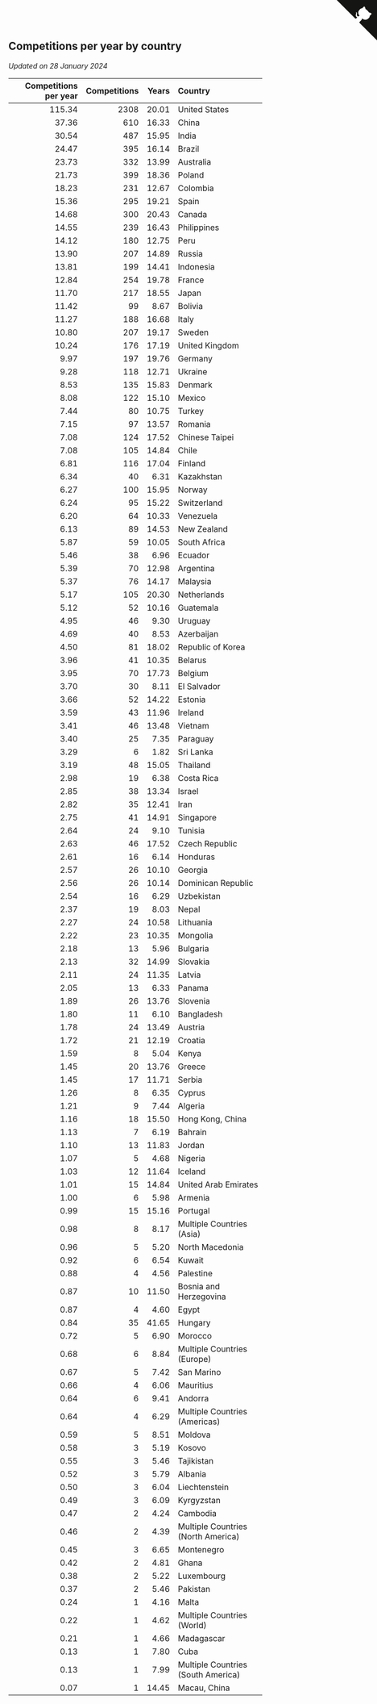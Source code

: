 ## Competitions per year by country

*Updated on 28 January 2024*

| Competitions per year | Competitions | Years | Country |
| ---: | ---: | ---: | :--- |
| 115.34 | 2308 | 20.01 | United States |
| 37.36 | 610 | 16.33 | China |
| 30.54 | 487 | 15.95 | India |
| 24.47 | 395 | 16.14 | Brazil |
| 23.73 | 332 | 13.99 | Australia |
| 21.73 | 399 | 18.36 | Poland |
| 18.23 | 231 | 12.67 | Colombia |
| 15.36 | 295 | 19.21 | Spain |
| 14.68 | 300 | 20.43 | Canada |
| 14.55 | 239 | 16.43 | Philippines |
| 14.12 | 180 | 12.75 | Peru |
| 13.90 | 207 | 14.89 | Russia |
| 13.81 | 199 | 14.41 | Indonesia |
| 12.84 | 254 | 19.78 | France |
| 11.70 | 217 | 18.55 | Japan |
| 11.42 | 99 | 8.67 | Bolivia |
| 11.27 | 188 | 16.68 | Italy |
| 10.80 | 207 | 19.17 | Sweden |
| 10.24 | 176 | 17.19 | United Kingdom |
| 9.97 | 197 | 19.76 | Germany |
| 9.28 | 118 | 12.71 | Ukraine |
| 8.53 | 135 | 15.83 | Denmark |
| 8.08 | 122 | 15.10 | Mexico |
| 7.44 | 80 | 10.75 | Turkey |
| 7.15 | 97 | 13.57 | Romania |
| 7.08 | 124 | 17.52 | Chinese Taipei |
| 7.08 | 105 | 14.84 | Chile |
| 6.81 | 116 | 17.04 | Finland |
| 6.34 | 40 | 6.31 | Kazakhstan |
| 6.27 | 100 | 15.95 | Norway |
| 6.24 | 95 | 15.22 | Switzerland |
| 6.20 | 64 | 10.33 | Venezuela |
| 6.13 | 89 | 14.53 | New Zealand |
| 5.87 | 59 | 10.05 | South Africa |
| 5.46 | 38 | 6.96 | Ecuador |
| 5.39 | 70 | 12.98 | Argentina |
| 5.37 | 76 | 14.17 | Malaysia |
| 5.17 | 105 | 20.30 | Netherlands |
| 5.12 | 52 | 10.16 | Guatemala |
| 4.95 | 46 | 9.30 | Uruguay |
| 4.69 | 40 | 8.53 | Azerbaijan |
| 4.50 | 81 | 18.02 | Republic of Korea |
| 3.96 | 41 | 10.35 | Belarus |
| 3.95 | 70 | 17.73 | Belgium |
| 3.70 | 30 | 8.11 | El Salvador |
| 3.66 | 52 | 14.22 | Estonia |
| 3.59 | 43 | 11.96 | Ireland |
| 3.41 | 46 | 13.48 | Vietnam |
| 3.40 | 25 | 7.35 | Paraguay |
| 3.29 | 6 | 1.82 | Sri Lanka |
| 3.19 | 48 | 15.05 | Thailand |
| 2.98 | 19 | 6.38 | Costa Rica |
| 2.85 | 38 | 13.34 | Israel |
| 2.82 | 35 | 12.41 | Iran |
| 2.75 | 41 | 14.91 | Singapore |
| 2.64 | 24 | 9.10 | Tunisia |
| 2.63 | 46 | 17.52 | Czech Republic |
| 2.61 | 16 | 6.14 | Honduras |
| 2.57 | 26 | 10.10 | Georgia |
| 2.56 | 26 | 10.14 | Dominican Republic |
| 2.54 | 16 | 6.29 | Uzbekistan |
| 2.37 | 19 | 8.03 | Nepal |
| 2.27 | 24 | 10.58 | Lithuania |
| 2.22 | 23 | 10.35 | Mongolia |
| 2.18 | 13 | 5.96 | Bulgaria |
| 2.13 | 32 | 14.99 | Slovakia |
| 2.11 | 24 | 11.35 | Latvia |
| 2.05 | 13 | 6.33 | Panama |
| 1.89 | 26 | 13.76 | Slovenia |
| 1.80 | 11 | 6.10 | Bangladesh |
| 1.78 | 24 | 13.49 | Austria |
| 1.72 | 21 | 12.19 | Croatia |
| 1.59 | 8 | 5.04 | Kenya |
| 1.45 | 20 | 13.76 | Greece |
| 1.45 | 17 | 11.71 | Serbia |
| 1.26 | 8 | 6.35 | Cyprus |
| 1.21 | 9 | 7.44 | Algeria |
| 1.16 | 18 | 15.50 | Hong Kong, China |
| 1.13 | 7 | 6.19 | Bahrain |
| 1.10 | 13 | 11.83 | Jordan |
| 1.07 | 5 | 4.68 | Nigeria |
| 1.03 | 12 | 11.64 | Iceland |
| 1.01 | 15 | 14.84 | United Arab Emirates |
| 1.00 | 6 | 5.98 | Armenia |
| 0.99 | 15 | 15.16 | Portugal |
| 0.98 | 8 | 8.17 | Multiple Countries (Asia) |
| 0.96 | 5 | 5.20 | North Macedonia |
| 0.92 | 6 | 6.54 | Kuwait |
| 0.88 | 4 | 4.56 | Palestine |
| 0.87 | 10 | 11.50 | Bosnia and Herzegovina |
| 0.87 | 4 | 4.60 | Egypt |
| 0.84 | 35 | 41.65 | Hungary |
| 0.72 | 5 | 6.90 | Morocco |
| 0.68 | 6 | 8.84 | Multiple Countries (Europe) |
| 0.67 | 5 | 7.42 | San Marino |
| 0.66 | 4 | 6.06 | Mauritius |
| 0.64 | 6 | 9.41 | Andorra |
| 0.64 | 4 | 6.29 | Multiple Countries (Americas) |
| 0.59 | 5 | 8.51 | Moldova |
| 0.58 | 3 | 5.19 | Kosovo |
| 0.55 | 3 | 5.46 | Tajikistan |
| 0.52 | 3 | 5.79 | Albania |
| 0.50 | 3 | 6.04 | Liechtenstein |
| 0.49 | 3 | 6.09 | Kyrgyzstan |
| 0.47 | 2 | 4.24 | Cambodia |
| 0.46 | 2 | 4.39 | Multiple Countries (North America) |
| 0.45 | 3 | 6.65 | Montenegro |
| 0.42 | 2 | 4.81 | Ghana |
| 0.38 | 2 | 5.22 | Luxembourg |
| 0.37 | 2 | 5.46 | Pakistan |
| 0.24 | 1 | 4.16 | Malta |
| 0.22 | 1 | 4.62 | Multiple Countries (World) |
| 0.21 | 1 | 4.66 | Madagascar |
| 0.13 | 1 | 7.80 | Cuba |
| 0.13 | 1 | 7.99 | Multiple Countries (South America) |
| 0.07 | 1 | 14.45 | Macau, China |


<a href="https://github.com/jonatanklosko/wca_statistics" class="github-corner" aria-label="View source on Github"><svg width="80" height="80" viewBox="0 0 250 250" style="fill:#151513; color:#fff; position: absolute; top: 0; border: 0; right: 0;" aria-hidden="true"><path d="M0,0 L115,115 L130,115 L142,142 L250,250 L250,0 Z"></path><path d="M128.3,109.0 C113.8,99.7 119.0,89.6 119.0,89.6 C122.0,82.7 120.5,78.6 120.5,78.6 C119.2,72.0 123.4,76.3 123.4,76.3 C127.3,80.9 125.5,87.3 125.5,87.3 C122.9,97.6 130.6,101.9 134.4,103.2" fill="currentColor" style="transform-origin: 130px 106px;" class="octo-arm"></path><path d="M115.0,115.0 C114.9,115.1 118.7,116.5 119.8,115.4 L133.7,101.6 C136.9,99.2 139.9,98.4 142.2,98.6 C133.8,88.0 127.5,74.4 143.8,58.0 C148.5,53.4 154.0,51.2 159.7,51.0 C160.3,49.4 163.2,43.6 171.4,40.1 C171.4,40.1 176.1,42.5 178.8,56.2 C183.1,58.6 187.2,61.8 190.9,65.4 C194.5,69.0 197.7,73.2 200.1,77.6 C213.8,80.2 216.3,84.9 216.3,84.9 C212.7,93.1 206.9,96.0 205.4,96.6 C205.1,102.4 203.0,107.8 198.3,112.5 C181.9,128.9 168.3,122.5 157.7,114.1 C157.9,116.9 156.7,120.9 152.7,124.9 L141.0,136.5 C139.8,137.7 141.6,141.9 141.8,141.8 Z" fill="currentColor" class="octo-body"></path></svg></a><style>.github-corner:hover .octo-arm{animation:octocat-wave 560ms ease-in-out}@keyframes octocat-wave{0%,100%{transform:rotate(0)}20%,60%{transform:rotate(-25deg)}40%,80%{transform:rotate(10deg)}}@media (max-width:500px){.github-corner:hover .octo-arm{animation:none}.github-corner .octo-arm{animation:octocat-wave 560ms ease-in-out}}</style>
